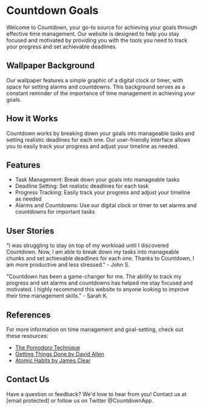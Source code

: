 <!--font:Dancing Script-->

# Countdown Goals

Welcome to Countdown, your go-to source for achieving your goals through effective time management. Our website is designed to help you stay focused and motivated by providing you with the tools you need to track your progress and set achievable deadlines.

## Wallpaper Background

Our wallpaper features a simple graphic of a digital clock or timer, with space for setting alarms and countdowns. This background serves as a constant reminder of the importance of time management in achieving your goals.

## How it Works

Countdown works by breaking down your goals into manageable tasks and setting realistic deadlines for each one. Our user-friendly interface allows you to easily track your progress and adjust your timeline as needed.

## Features

- Task Management: Break down your goals into manageable tasks
- Deadline Setting: Set realistic deadlines for each task
- Progress Tracking: Easily track your progress and adjust your timeline as needed
- Alarms and Countdowns: Use our digital clock or timer to set alarms and countdowns for important tasks

## User Stories

"I was struggling to stay on top of my workload until I discovered Countdown. Now, I am able to break down my tasks into manageable chunks and set achievable deadlines for each one. Thanks to Countdown, I am more productive and less stressed." - John S.

"Countdown has been a game-changer for me. The ability to track my progress and set alarms and countdowns has helped me stay focused and motivated. I highly recommend this website to anyone looking to improve their time management skills." - Sarah K.

## References

For more information on time management and goal-setting, check out these resources:

- [The Pomodoro Technique](#)
- [Getting Things Done by David Allen](#)
- [Atomic Habits by James Clear](#)

## Contact Us

Have a question or feedback? We'd love to hear from you! Contact us at [email protected] or follow us on Twitter @CountdownApp.

<!--

Write me content for website with wallpaper which alt text is:

"A wallpaper featuring a simple graphic of a digital clock or timer, with space for setting alarms and countdowns."

The name/title of the page should not be 1:1 copy of the alt text but rather a real content of the website which is using this wallpaper.

- Use markdown format 
- Start with heading
- Heading should be short and concise
- The content should look like a real website 
- The website should not be about the wallpaper, wallpaper is just a related background
- Heading should be contain work "wallpaper" or "background"
- Include real sections like references, contact, user stories, etc. use things relevant to the page purpose.
- Feel free to use structure like headings, bullets, numbering, blockquotes, paragraphs, horizontal lines, etc.
- You can use formatting like bold or _italic_
- You can include UTF-8 emojis
- Links should be only #hash anchors (and you can refer to the document itself)
- Do not include images


---


# Countdown: A Simple and Effective Way to Achieve Your Goals

Welcome to Countdown, your go-to source for achieving your goals through effective time management. Our website is designed to help you stay focused and motivated by providing you with the tools you need to track your progress and set achievable deadlines.

## Wallpaper Background

Our wallpaper features a simple graphic of a digital clock or timer, with space for setting alarms and countdowns. This background serves as a constant reminder of the importance of time management in achieving your goals.

## How it Works

Countdown works by breaking down your goals into manageable tasks and setting realistic deadlines for each one. Our user-friendly interface allows you to easily track your progress and adjust your timeline as needed.

## Features

- Task Management: Break down your goals into manageable tasks
- Deadline Setting: Set realistic deadlines for each task
- Progress Tracking: Easily track your progress and adjust your timeline as needed
- Alarms and Countdowns: Use our digital clock or timer to set alarms and countdowns for important tasks

## User Stories

"I was struggling to stay on top of my workload until I discovered Countdown. Now, I am able to break down my tasks into manageable chunks and set achievable deadlines for each one. Thanks to Countdown, I am more productive and less stressed." - John S.

"Countdown has been a game-changer for me. The ability to track my progress and set alarms and countdowns has helped me stay focused and motivated. I highly recommend this website to anyone looking to improve their time management skills." - Sarah K.

## References

For more information on time management and goal-setting, check out these resources:

- [The Pomodoro Technique](#)
- [Getting Things Done by David Allen](#)
- [Atomic Habits by James Clear](#)

## Contact Us

Have a question or feedback? We'd love to hear from you! Contact us at [email protected] or follow us on Twitter @CountdownApp.

-->
